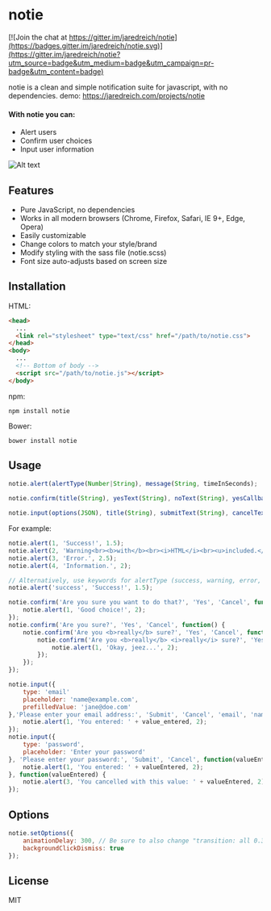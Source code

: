 # notie

[![Join the chat at https://gitter.im/jaredreich/notie](https://badges.gitter.im/jaredreich/notie.svg)](https://gitter.im/jaredreich/notie?utm_source=badge&utm_medium=badge&utm_campaign=pr-badge&utm_content=badge)

notie is a clean and simple notification suite for javascript, with no dependencies.
demo: https://jaredreich.com/projects/notie

#### With notie you can:
* Alert users
* Confirm user choices
* Input user information

![Alt text](/demo.gif?raw=true "Demo")

## Features

* Pure JavaScript, no dependencies
* Works in all modern browsers (Chrome, Firefox, Safari, IE 9+, Edge, Opera)
* Easily customizable
* Change colors to match your style/brand
* Modify styling with the sass file (notie.scss)
* Font size auto-adjusts based on screen size

## Installation

HTML:
```html
<head>
  ...
  <link rel="stylesheet" type="text/css" href="/path/to/notie.css">
</head>
<body>
  ...
  <!-- Bottom of body -->
  <script src="/path/to/notie.js"></script>
</body>
```

npm:
```
npm install notie
```

Bower:
```
bower install notie
```


## Usage

```javascript
notie.alert(alertType(Number|String), message(String, timeInSeconds);

notie.confirm(title(String), yesText(String), noText(String), yesCallback(Function), noCallbackOptional(Function));

notie.input(options(JSON), title(String), submitText(String), cancelText(String), submitCallback(Function), cancelCallbackOptional(Function));
```
For example:
```javascript
notie.alert(1, 'Success!', 1.5);
notie.alert(2, 'Warning<br><b>with</b><br><i>HTML</i><br><u>included.</u>', 2);
notie.alert(3, 'Error.', 2.5);
notie.alert(4, 'Information.', 2);

// Alternatively, use keywords for alertType (success, warning, error, info)
notie.alert('success', 'Success!', 1.5);

notie.confirm('Are you sure you want to do that?', 'Yes', 'Cancel', function() {
    notie.alert(1, 'Good choice!', 2);
});
notie.confirm('Are you sure?', 'Yes', 'Cancel', function() {
    notie.confirm('Are you <b>really</b> sure?', 'Yes', 'Cancel', function() {
        notie.confirm('Are you <b>really</b> <i>really</i> sure?', 'Yes', 'Cancel', function() {
            notie.alert(1, 'Okay, jeez...', 2);
        });
    });
});

notie.input({
	type: 'email'
	placeholder: 'name@example.com',
	prefilledValue: 'jane@doe.com'
},'Please enter your email address:', 'Submit', 'Cancel', 'email', 'name@example.com', function(value_entered) {
    notie.alert(1, 'You entered: ' + value_entered, 2);
});
notie.input({
	type: 'password',
	placeholder: 'Enter your password'
}, 'Please enter your password:', 'Submit', 'Cancel', function(valueEntered) {
	notie.alert(1, 'You entered: ' + valueEntered, 2);
}, function(valueEntered) {
	notie.alert(3, 'You cancelled with this value: ' + valueEntered, 2);
});

```

## Options
```javascript
notie.setOptions({
	animationDelay: 300, // Be sure to also change "transition: all 0.3s ease" variable in .scss file
	backgroundClickDismiss: true
});
```

## License
MIT
